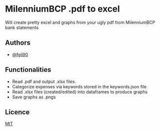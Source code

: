 # MilenniumBCP .pdf to excel

Will create pretty excel and graphs from your ugly pdf from MilenniumBCP bank statements


## Authors

- [@fgil90](https://www.github.com/fgil90)


## Functionalities

- Read .pdf and output .xlsx files.
- Categorize expenses via keywords stored in the keywords.json file
- Read .xlsx files (created/edited) into dataframes to produce graphs
- Save graphs as .pngs


## Licence

[MIT](https://choosealicense.com/licenses/mit/)

